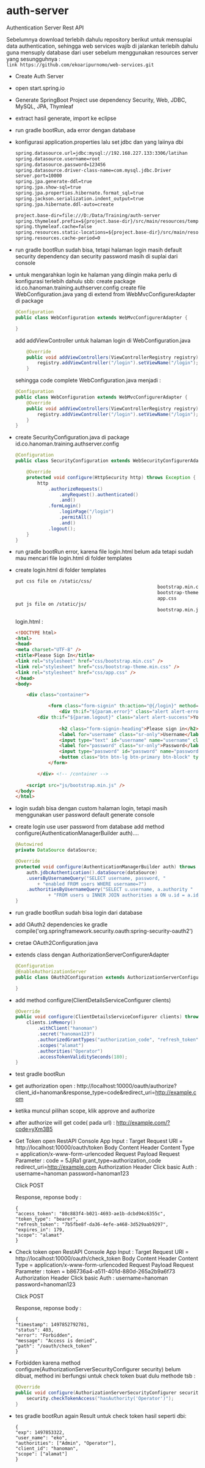 # auth-server
Authentication Server Rest API<br />

Sebelumnya download terlebih dahulu repository berikut untuk mensuplai data authentication, sehingga web services wajib di jalankan terlebih dahulu guna mensuply database dari user sebelum menggunakan resources server yang sesungguhnya :<br />
	```link
	https://github.com/ekoaripurnomo/web-services.git
	```
	
*  Create Auth Server
*  open start.spring.io
*  Generate SpringBoot Project use dependency Security, Web, JDBC, MySQL, JPA, Thymleaf
*  extract hasil generate, import ke eclipse
* run gradle bootRun, ada error dengan database
* konfigurasi application.properties lalu set jdbc dan yang laiinya dbi
	```txt
	spring.datasource.url=jdbc:mysql://192.168.227.133:3306/latihan
	spring.datasource.username=root
	spring.datasource.password=123456
	spring.datasource.driver-class-name=com.mysql.jdbc.Driver
	server.port=10000
	spring.jpa.generate-ddl=true
	spring.jpa.show-sql=true
	spring.jpa.properties.hibernate.format_sql=true
	spring.jackson.serialization.indent_output=true
	spring.jpa.hibernate.ddl-auto=create

	project.base-dir=file:///D:/Data/Training/auth-server
	spring.thymeleaf.prefix=${project.base-dir}/src/main/resources/templates/
	spring.thymeleaf.cache=false
	spring.resources.static-locations=${project.base-dir}/src/main/resources/static/
	spring.resources.cache-period=0
	```
* run gradle bootRun sudah bisa, tetapi halaman login masih default security dependency dan security password masih di suplai dari console

* untuk mengarahkan login ke halaman yang diingin maka perlu di konfigurasi terlebih dahulu sbb:
	create package id.co.hanoman.training.authserver.config
	create file WebConfiguration.java yang di extend from WebMvcConfigurerAdapter di package 
	```java
	@Configuration
	public class WebConfiguration extends WebMvcConfigurerAdapter {

	}
	```
  add addViewController untuk halaman login di WebConfiguration.java
	```java
		@Override
		public void addViewControllers(ViewControllerRegistry registry){
			registry.addViewController("/login").setViewName("/login");
		}
	```
	sehingga code complete WebConfiguration.java menjadi :
	```java
	@Configuration
	public class WebConfiguration extends WebMvcConfigurerAdapter {
		@Override
		public void addViewControllers(ViewControllerRegistry registry){
			registry.addViewController("/login").setViewName("/login");
		}
	}
	```
	
* create SecurityConfiguration.java di package id.co.hanoman.training.authserver.config
	```java
	@Configuration
	public class SecurityConfiguration extends WebSecurityConfigurerAdapter{

		@Override
		protected void configure(HttpSecurity http) throws Exception {
			http
				.authorizeRequests()
					.anyRequest().authenticated()
					.and()
				.formLogin()
					.loginPage("/login")
					.permitAll()
					.and()
				.logout();			
		}	
	}
	```
* run gradle bootRun error, karena file login.html belum ada tetapi sudah mau mencari file login.html di folder templates
* create login.html di folder templates
	```txt
	put css file on /static/css/
														bootstrap.min.css
														bootstrap-theme.min.css
														app.css
	put js file on /static/js/
														bootstrap.min.js
	```
	login.html :
	```html
	<!DOCTYPE html>
	<html>
	<head>
	<meta charset="UTF-8" />
	<title>Please Sign In</title>
	<link rel="stylesheet" href="css/bootstrap.min.css" />
	<link rel="stylesheet" href="css/bootstrap-theme.min.css" />
	<link rel="stylesheet" href="css/app.css" />
	</head>
	<body>

		<div class="container">

				<form class="form-signin" th:action="@{/login}" method="post">
					<div th:if="${param.error}" class="alert alert-error">Invalid username and password.</div>
			<div th:if="${param.logout}" class="alert alert-success">You have been logout.</div>
			
					<h2 class="form-signin-heading">Please sign in</h2>
					<label for="username" class="sr-only">Username</label>
					<input type="text" id="username" name="username" class="form-control" placeholder="Username" required="true" autofocus="true" />
					<label for="password" class="sr-only">Password</label>
					<input type="password" id="password" name="password" class="form-control" placeholder="Password" required="true" />
					<button class="btn btn-lg btn-primary btn-block" type="submit">Sign in</button>
				</form>

			</div> <!-- /container -->
		
		<script src="js/bootstrap.min.js" />
	</body>
	</html>
	```
	
* login sudah bisa dengan custom halaman login, tetapi masih menggunakan user password default generate console

* create login use user password from database add method configure(AuthenticationManagerBuilder auth)....
	```java
	@Autowired
	private DataSource dataSource;
	
	@Override
	protected void configure(AuthenticationManagerBuilder auth) throws Exception {
		auth.jdbcAuthentication().dataSource(dataSource)
		.usersByUsernameQuery("SELECT username, password, "
			+ "enabled FROM users WHERE username=?")
		.authoritiesByUsernameQuery("SELECT u.username, a.authority "
				+ "FROM users u INNER JOIN authorities a ON u.id = a.id_user WHERE u.username=?");
	}
	```
	
* run gradle bootRun sudah bisa login dari database 

* add OAuth2 dependencies ke gradle
	compile('org.springframework.security.oauth:spring-security-oauth2')

* cretae OAuth2Configuration.java
* extends class dengan AuthorizationServerConfigurerAdapter
	```java
	@Configuration
	@EnableAuthorizationServer
	public class OAuth2Configuration extends AuthorizationServerConfigurerAdapter{

	}
	```
	
* add method configure(ClientDetailsServiceConfigurer clients) 
	```java
	@Override
	public void configure(ClientDetailsServiceConfigurer clients) throws Exception {
		clients.inMemory()
			.withClient("hanoman")
			.secret("hanoman123")
			.authorizedGrantTypes("authorization_code", "refresh_token")
			.scopes("alamat")
			.authorities("Operator")
			.accessTokenValiditySeconds(180);
	}
	```
* test gradle bootRun

* get authorization open : http://localhost:10000/oauth/authorize?client_id=hanoman&response_type=code&redirect_uri=http://example.com
* ketika muncul pilihan scope, klik approve and authorize
* after authorize will get code( pada url)  : http://example.com/?code=yXm3B5
* Get Token open RestAPI Console App
	Input :
	Target Request URI = http://localhost:10000/oauth/token
	Body Content Header Content Type = application/x-www-form-urlencoded
	Request Payload Request Parameter :
		code = 5JjRa1
		grant_type=authorization_code
		redirect_uri=http://example.com
	Authorization Header Click basic Auth :
		username=hanoman
		password=hanoman123
	
	Click POST
		
	Response, reponse body :
	```
	{
    "access_token": "80c883f4-b021-4693-ae1b-dcbd94c6355c",
    "token_type": "bearer",
    "refresh_token": "7b5fbe8f-da36-4efe-a468-3d529aab9297",
    "expires_in": 179,
    "scope": "alamat"
	}
	```
* Check token open RestAPI Console App
	Input :
	Target Request URI = http://localhost:10000/oauth/check_token
	Body Content Header Content Type = application/x-www-form-urlencoded
	Request Payload Request Parameter :
		token = b86736a4-a511-401d-880d-265a2b9a6f73
	Authorization Header Click basic Auth :
		username=hanoman
		password=hanoman123
	
	Click POST
		
	Response, reponse body :
	```
	{
    "timestamp": 1497852792781,
    "status": 403,
    "error": "Forbidden",
    "message": "Access is denied",
    "path": "/oauth/check_token"
	}
	```
*	Forbidden karena method configure(AuthorizationServerSecurityConfigurer security) belum dibuat, method ini berfungsi untuk check token
	buat dulu methode tsb :
	```java
	@Override
	public void configure(AuthorizationServerSecurityConfigurer security) throws Exception {
		security.checkTokenAccess("hasAuthority('Operator')");
	}
	```
	
* tes gradle bootRun again
	Result untuk check token hasil seperti dbi:
	```
	{
    "exp": 1497853322,
    "user_name": "eko",
    "authorities": ["Admin", "Operator"],
    "client_id": "hanoman",
    "scope": ["alamat"]
	}
	```
